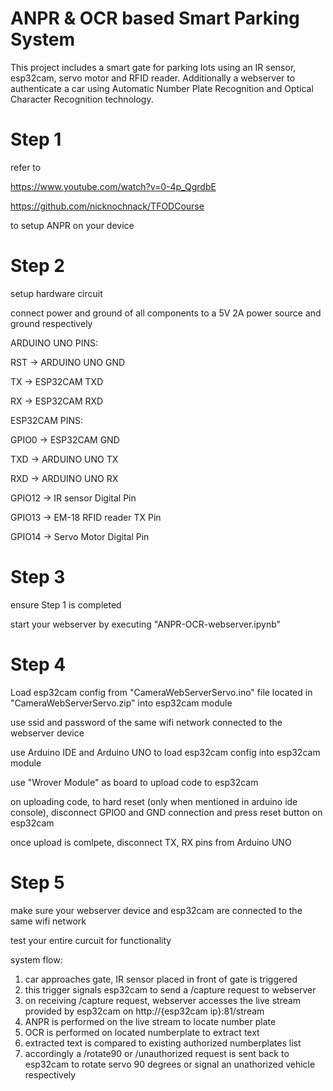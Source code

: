 # ANPR & OCR based Smart Parking System
This project includes a smart gate for parking lots using an IR sensor, esp32cam, servo motor and RFID reader. 
Additionally a webserver to authenticate a car using Automatic Number Plate Recognition and Optical Character Recognition technology.

# Step 1
refer to 

https://www.youtube.com/watch?v=0-4p_QgrdbE 

https://github.com/nicknochnack/TFODCourse

to setup ANPR on your device

# Step 2
setup hardware circuit

connect power and ground of all components to a 5V 2A power source and ground respectively


ARDUINO UNO PINS:

RST -> ARDUINO UNO GND

TX -> ESP32CAM TXD

RX -> ESP32CAM RXD


ESP32CAM PINS:

GPIO0 -> ESP32CAM GND

TXD -> ARDUINO UNO TX

RXD -> ARDUINO UNO RX

GPIO12 -> IR sensor Digital Pin

GPIO13 -> EM-18 RFID reader TX Pin

GPIO14 -> Servo Motor Digital Pin

# Step 3
ensure Step 1 is completed

start your webserver by executing "ANPR-OCR-webserver.ipynb"

# Step 4
Load esp32cam config from "CameraWebServerServo.ino" file located in "CameraWebServerServo.zip" into esp32cam module

use ssid and password of the same wifi network connected to the webserver device

use Arduino IDE and Arduino UNO to load esp32cam config into esp32cam module

use "Wrover Module" as board to upload code to esp32cam

on uploading code, to hard reset (only when mentioned in arduino ide console), disconnect GPIO0 and GND connection and press reset button on esp32cam

once upload is comlpete, disconnect TX, RX pins from Arduino UNO

# Step 5
make sure your webserver device and esp32cam are connected to the same wifi network

test your entire curcuit for functionality

system flow:

1. car approaches gate, IR sensor placed in front of gate is triggered
2. this trigger signals esp32cam to send a /capture request to webserver
3. on receiving /capture request, webserver accesses the live stream provided by esp32cam on http://{esp32cam ip}:81/stream
4. ANPR is performed on the live stream to locate number plate
5. OCR is performed on located numberplate to extract text
6. extracted text is compared to existing authorized numberplates list
7. accordingly a /rotate90 or /unauthorized request is sent back to esp32cam to rotate servo 90 degrees or signal an unathorized vehicle respectively

